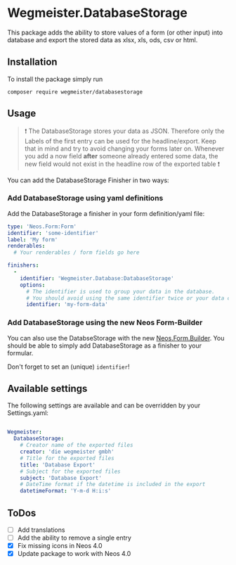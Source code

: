 # Wegmeister.DatabaseStorage

This package adds the ability to store values of a form (or other input) into database and export the stored data as xlsx, xls, ods, csv or html.

## Installation

To install the package simply run

```
composer require wegmeister/databasestorage
```

## Usage

> :exclamation: The DatabaseStorage stores your data as JSON. Therefore only the Labels of the first entry can be used for the headline/export. Keep that in mind and try to avoid changing your forms later on. Whenever you add a now field **after** someone already entered some data, the new field would not exist in the headline row of the exported table :exclamation:

You can add the DatabaseStorage Finisher in two ways:


### Add DatabaseStorage using yaml definitions

Add the DatabaseStorage a finisher in your form definition/yaml file:

```yaml
type: 'Neos.Form:Form'
identifier: 'some-identifier'
label: 'My form'
renderables:
  # Your renderables / form fields go here

finishers:
  -
    identifier: 'Wegmeister.Database:DatabaseStorage'
    options:
      # The identifier is used to group your data in the database.
      # You should avoid using the same identifier twice or your data could become a little messed up.
      identifier: 'my-form-data'
```


### Add DatabaseStorage using the new Neos Form-Builder

You can also use the DatabseStorage with the new [Neos.Form.Builder](https://github.com/neos/form-builder).
You should be able to simply add DatabaseStorage as a finisher to your formular.

Don't forget to set an (unique) `identifier`!


## Available settings

The following settings are available and can be overridden by your Settings.yaml:

```yaml

Wegmeister:
  DatabaseStorage:
  	# Creator name of the exported files
    creator: 'die wegmeister gmbh'
    # Title for the exported files
    title: 'Database Export'
    # Subject for the exported files
    subject: 'Database Export'
    # DateTime format if the datetime is included in the export
    datetimeFormat: 'Y-m-d H:i:s'
```


## ToDos

- [ ] Add translations
- [ ] Add the ability to remove a single entry
- [x] Fix missing icons in Neos 4.0
- [x] Update package to work with Neos 4.0
